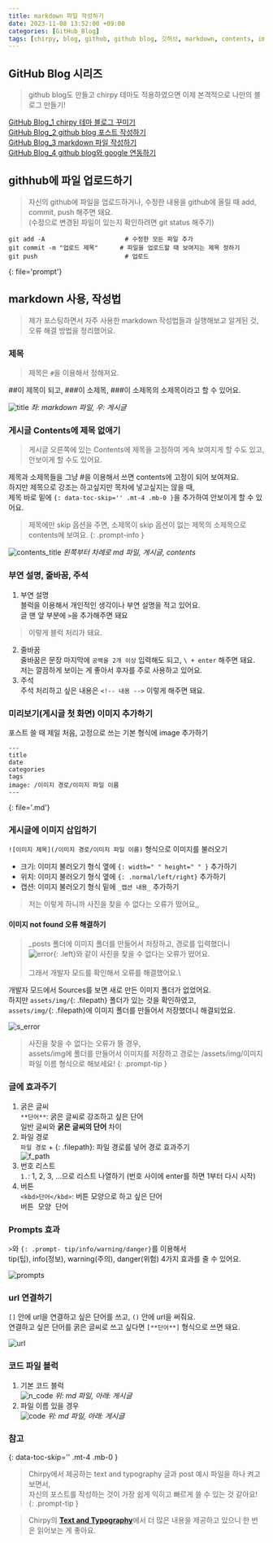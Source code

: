 ```yaml
---
title: markdown 파일 작성하기
date: 2023-11-08 13:52:00 +09:00
categories: [GitHub_Blog]
tags: [chirpy, blog, github, github blog, 깃허브, markdown, contents, image, prompts, url]
---
```


## GitHub Blog 시리즈
> github blog도 만들고 chirpy 테마도 적용하였으면 이제 본격적으로 나만의 블로그 만들기!

[GitHub Blog_1 chirpy 테마 블로그 꾸미기](https://minjung405.github.io/posts/chirpy-%ED%85%8C%EB%A7%88-%EB%B8%94%EB%A1%9C%EA%B7%B8-%EA%BE%B8%EB%AF%B8%EA%B8%B0/)\
[GitHub Blog_2 github blog 포스트 작성하기](https://minjung405.github.io/posts/github-blog-%ED%8F%AC%EC%8A%A4%ED%8A%B8-%EC%9E%91%EC%84%B1%ED%95%98%EA%B8%B0/)\
[GitHub Blog_3 markdown 파일 작성하기]()\
[GitHub Blog_4 github blog와 google 연동하기](https://minjung405.github.io/posts/github-blog%EC%99%80-google-%EC%97%B0%EB%8F%99%ED%95%98%EA%B8%B0/)


## githhub에 파일 업로드하기
> 자신의 github에 파일을 업로드하거나, 수정한 내용을 github에 올릴 때 add, commit, push 해주면 돼요.\
(수정으로 변경된 파일이 있는지 확인하려면 git status 해주기)

```
git add -A                      # 수정한 모든 파일 추가
git commit -m "업로드 제목"      # 파일을 업로드할 때 보여지는 제목 정하기
git push                        # 업로드
```
{: file='prompt'}

## markdown 사용, 작성법
> 제가 포스팅하면서 자주 사용한 markdown 작성법들과 실행해보고 알게된 것, 오류 해결 방법을 정리했어요.

### 제목
> 제목은 `#`을 이용해서 정해져요.


##이 제목이 되고, ###이 소제목, ###이 소제목의 소제목이라고 할 수 있어요.

![title](/assets/img/post_image/2023.11.08/title.png)
_좌: markdown 파일, 우: 게시글_

### 게시글 Contents에 제목 없애기
> 게시글 오른쪽에 있는 Contents에 제목을 고정하여 게속 보여지게 할 수도 있고, 안보이게 할 수도 있어요.


제목과 소제목들을 그냥 #을 이용해서 쓰면 contents에 고정이 되어 보여져요.\
하지만 제목으로 강조는 하고싶지만 목차에 넣고싶지는 않을 때,\
제목 바로 밑에 `{: data-toc-skip='' .mt-4 .mb-0 }`을 추가하여 안보이게 할 수 있어요.

> 제목에만 skip 옵션을 주면, 소제목이 skip 옵션이 없는 제목의 소제목으로 contents에 보여요.
{: .prompt-info }

![contents_title](/assets/img/post_image/2023.11.08/contents_title.png)
_왼쪽부터 차례로 md 파일, 게시글, contents_

### 부연 설명, 줄바꿈, 주석
1. 부연 설명\
블럭을 이용해서 개인적인 생각이나 부연 설명을 적고 있어요.\
글 맨 앞 부분에 `>`을 추가해주면 돼요
> 이렇게 블럭 처리가 돼요.
2. 줄바꿈\
줄바꿈은 문장 마지막에 `공백을 2개 이상` 입력해도 되고, `\ + enter` 해주면 돼요.\
저는 깔끔하게 보이는 게 좋아서 후자를 주로 사용하고 있어요.
3. 주석\
주석 처리하고 싶은 내용은 `<!-- 내용 -->` 이렇게 해주면 돼요.


### 미리보기(게시글 첫 화면) 이미지 추가하기
포스트 쓸 때 제일 처음, 고정으로 쓰는 기본 형식에 image 추가하기
```
---
title
date
categories
tags
image: /이미지 경로/이미지 파일 이름
---
```
{: file='.md'}


### 게시글에 이미지 삽입하기
`![이미지 제목](/이미지 경로/이미지 파일 이름)` 형식으로 이미지를 불러오기
+ 크기: 이미지 불러오기 형식 옆에 `{: width=" " height=" " }` 추가하기
+ 위치: 이미지 불러오기 형식 옆에 `{: .normal/left/right}` 추가하기
+ 캡션: 이미지 불러오기 형식 밑에 `_캡션 내용_` 추가하기

> 저는 이렇게 하니까 사진을 찾을 수 없다는 오류가 떴어요,,


#### 이미지 not found 오류 해결하기
>_posts 폴더에 이미지 폴더를 만들어서 저장하고, 경로를 입력했더니\
![error](/assets/img/post_image/2023.11.08/error.png){: .left}와 같이 사진을 찾을 수 없다는 오류가 떴어요.\
\
그래서 개발자 모드를 확인해서 오류를 해결했어요.\


개발자 모드에서 Sources를 보면 새로 만든 이미지 폴더가 없었어요.\
하지만 `assets/img/`{: .filepath} 폴더가 있는 것을 확인하였고,\
`assets/img/`{: .filepath}에 이미지 폴더를 만들어서 저장했더니 해결되었요.

![s_error](/assets/img/post_image/2023.11.08/s_error.png)

> 사진을 찾을 수 없다는 오류가 뜰 경우,\
assets/img에 폴더를 만들어서 이미지를 저장하고 경로는 /assets/img/이미지 파일 이름 형식으로 해보세요!
{: .prompt-tip }


### 글에 효과주기
1. 굵은 글씨\
`**단어**`: 굵은 글씨로 강조하고 싶은 단어\
일반 글씨와 **굵은 글씨의 단어** 차이
2. 파일 경로\
`파일 경로` + {: .filepath}: 파일 경로를 넣어 경로 효과주기\
![f_path](/assets/img/post_image/2023.11.08/f_path.png)
3. 번호 리스트\
`1.`: 1, 2, 3, ...으로 리스트 나열하기 (번호 사이에 enter를 하면 1부터 다시 시작)
4. 버튼\
`<kbd>단어</kbd>`: 버튼 모양으로 하고 싶은 단어\
<kbd>버튼 모양 단어</kbd>


### Prompts 효과
`>`와 `{: .prompt- tip/info/warning/danger}`를 이용해서\
tip(팁), info(정보), warning(주의), danger(위험) 4가지 효과를 줄 수 있어요.

![prompts](/assets/img/post_image/2023.11.08/prompts.png)


### url 연결하기
`[]` 안에 url을 연결하고 싶은 단어를 쓰고, `()` 안에 url을 써줘요.\
연결하고 싶은 단어를 굵은 글씨로 쓰고 싶다면 `[**단어**]` 형식으로 쓰면 돼요.

![url](/assets/img/post_image/2023.11.08/url.png)

<!-- [url 연결 단어](https://)와 [**굵은 글씨의 url 연결 단어**](https://) -->


### 코드 파일 블럭
1. 기본 코드 블럭\
![n_code](/assets/img/post_image/2023.11.08/n_code.png)
_위: md 파일, 아래: 게시글_
2. 파일 이름 있을 경우\
![code](/assets/img/post_image/2023.11.08/code.png)
_위: md 파일, 아래: 게시글_


### 참고
{: data-toc-skip='' .mt-4 .mb-0 }

> Chirpy에서 제공하는 text and typography 글과 post 예시 파일을 하나 켜고 보면서,\
 자신의 포스트를 작성하는 것이 가장 쉽게 익히고 빠르게 쓸 수 있는 것 같아요!
{: .prompt-tip }

> Chirpy의 [**Text and Typography**](https://chirpy.cotes.page/posts/text-and-typography/)에서 더 많은 내용을 제공하고 있으니 한 번은 읽어보는 게 좋아요.